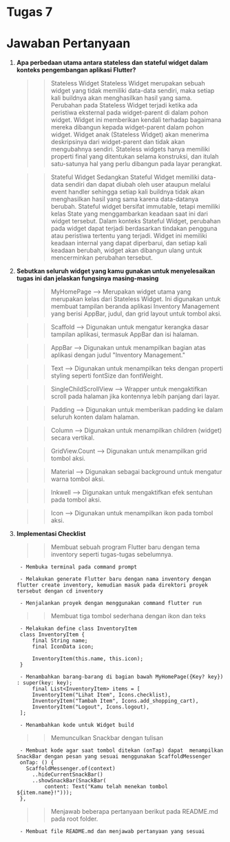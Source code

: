 # Tugas 7
# Jawaban Pertanyaan
1. **Apa perbedaan utama antara stateless dan stateful widget dalam konteks pengembangan aplikasi Flutter?**
    >> Stateless Widget
    Stateless Widget merupakan sebuah widget yang tidak memiliki data-data sendiri, maka setiap kali buildnya akan menghasilkan hasil yang sama. Perubahan pada Stateless Widget terjadi ketika ada peristiwa eksternal pada widget-parent di dalam pohon widget. Widget ini memberikan kendali terhadap bagaimana mereka dibangun kepada widget-parent dalam pohon widget. Widget anak (Stateless Widget) akan menerima deskripsinya dari widget-parent dan tidak akan mengubahnya sendiri. Stateless widgets hanya memiliki properti final yang ditentukan selama konstruksi, dan itulah satu-satunya hal yang perlu dibangun pada layar perangkat.

    >> Stateful Widget
    Sedangkan Stateful Widget memiliki data-data sendiri dan dapat diubah oleh user ataupun melalui event handler sehingga setiap kali buildnya tidak akan menghasilkan hasil yang sama karena data-datanya berubah. Stateful widget bersifat immutable, tetapi memiliki kelas State yang menggambarkan keadaan saat ini dari widget tersebut. Dalam konteks Stateful Widget, perubahan pada widget dapat terjadi berdasarkan tindakan pengguna atau peristiwa tertentu yang terjadi. Widget ini memiliki keadaan internal yang dapat diperbarui, dan setiap kali keadaan berubah, widget akan dibangun ulang untuk mencerminkan perubahan tersebut.

2. **Sebutkan seluruh widget yang kamu gunakan untuk menyelesaikan tugas ini dan jelaskan fungsinya masing-masing**
    >> MyHomePage
    --> Merupakan widget utama yang merupakan kelas dari Stateless Widget. Ini digunakan untuk membuat tampilan beranda aplikasi Inventory Management yang berisi AppBar, judul, dan grid layout untuk tombol aksi.

    >> Scaffold
    --> Digunakan untuk mengatur kerangka dasar tampilan aplikasi, termasuk AppBar dan isi halaman.

    >> AppBar
    --> Digunakan untuk menampilkan bagian atas aplikasi dengan judul "Inventory Management."

    >> Text
    --> Digunakan untuk menampilkan teks dengan properti styling seperti fontSize dan fontWeight.

    >> SingleChildScrollView
    --> Wrapper untuk mengaktifkan scroll pada halaman jika kontennya lebih panjang dari layar.

    >> Padding
    --> Digunakan untuk memberikan padding ke dalam seluruh konten dalam halaman.

    >> Column
    --> Digunakan untuk menampilkan children (widget) secara vertikal.

    >> GridView.Count
    --> Digunakan untuk menampilkan grid tombol aksi.

    >> Material
    --> Digunakan sebagai background untuk mengatur warna tombol aksi.

    >> Inkwell
    --> Digunakan untuk mengaktifkan efek sentuhan pada tombol aksi.

    >> Icon
    --> Digunakan untuk menampilkan ikon pada tombol aksi.

3. **Implementasi Checklist**
    >>  Membuat sebuah program Flutter baru dengan tema inventory seperti tugas-tugas sebelumnya.

        - Membuka terminal pada command prompt

        - Melakukan generate Flutter baru dengan nama inventory dengan flutter create inventory, kemudian masuk pada direktori proyek tersebut dengan cd inventory

        - Menjalankan proyek dengan menggunakan command flutter run

    >> Membuat tiga tombol sederhana dengan ikon dan teks

        - Melakukan define class InventoryItem
        class InventoryItem {
            final String name;
            final IconData icon;

            InventoryItem(this.name, this.icon);
        }

        - Menambahkan barang-barang di bagian bawah MyHomePage({Key? key}) : super(key: key);
            final List<InventoryItem> items = [
            InventoryItem("Lihat Item", Icons.checklist),
            InventoryItem("Tambah Item", Icons.add_shopping_cart),
            InventoryItem("Logout", Icons.logout),
        ];

        - Menambahkan kode untuk Widget build

    >> Memunculkan Snackbar dengan tulisan

        - Membuat kode agar saat tombol ditekan (onTap) dapat  menampilkan SnackBar dengan pesan yang sesuai menggunakan ScaffoldMessenger
        onTap: () {
          ScaffoldMessenger.of(context)
            ..hideCurrentSnackBar()
            ..showSnackBar(SnackBar(
                content: Text("Kamu telah menekan tombol ${item.name}!")));
        },

    >> Menjawab beberapa pertanyaan berikut pada README.md pada root folder.

        - Membuat file README.md dan menjawab pertanyaan yang sesuai